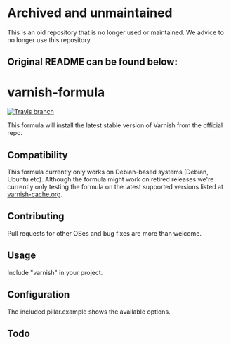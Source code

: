 # Archived and unmaintained

This is an old repository that is no longer used or maintained. We advice to no longer use this repository.

## Original README can be found below:

# varnish-formula

[![Travis branch](https://img.shields.io/travis/Enrise/varnish-formula/master.svg?style=flat-square)](https://travis-ci.org/Enrise/varnish-formula)

This formula will install the latest stable version of Varnish from the official repo.

## Compatibility

This formula currently only works on Debian-based systems (Debian, Ubuntu etc).
Although the formula might work on retired releases we're currently only testing the formula on the latest supported versions listed at [varnish-cache.org](https://varnish-cache.org/releases/).

## Contributing

Pull requests for other OSes and bug fixes are more than welcome.

## Usage

Include "varnish" in your project.

## Configuration

The included pillar.example shows the available options.

## Todo
